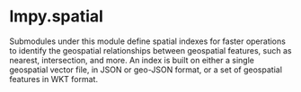 # lmpy.spatial

Submodules under this module define spatial indexes for faster operations to identify
the geospatial relationships between geospatial features, such as nearest,
intersection, and more.  An index is built on either a single geospatial vector file,
in JSON or geo-JSON format, or a set of geospatial features in WKT format.
